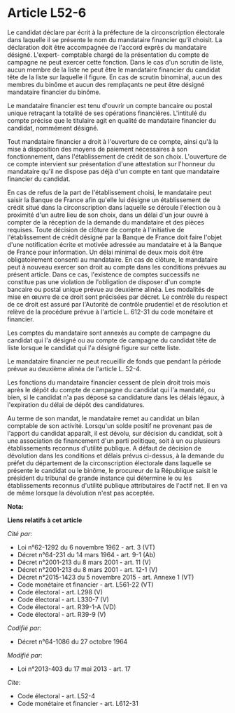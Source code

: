 # Article L52-6

Le candidat déclare par écrit à la préfecture de la circonscription électorale dans laquelle il se présente le nom du
mandataire financier qu'il choisit. La déclaration doit être accompagnée de l'accord exprès du mandataire désigné. L'expert-
comptable chargé de la présentation du compte de campagne ne peut exercer cette fonction. Dans le cas d'un scrutin de liste,
aucun membre de la liste ne peut être le mandataire financier du candidat tête de la liste sur laquelle il figure. En cas de
scrutin binominal, aucun des membres du binôme et aucun des remplaçants ne peut être désigné mandataire financier du binôme.

Le mandataire financier est tenu d'ouvrir un compte bancaire ou postal unique retraçant la totalité de ses opérations
financières. L'intitulé du compte précise que le titulaire agit en qualité de mandataire financier du candidat, nommément
désigné.

Tout mandataire financier a droit à l'ouverture de ce compte, ainsi qu'à la mise à disposition des moyens de paiement
nécessaires à son fonctionnement, dans l'établissement de crédit de son choix. L'ouverture de ce compte intervient sur
présentation d'une attestation sur l'honneur du mandataire qu'il ne dispose pas déjà d'un compte en tant que mandataire
financier du candidat.

En cas de refus de la part de l'établissement choisi, le mandataire peut saisir la Banque de France afin qu'elle lui désigne
un établissement de crédit situé dans la circonscription dans laquelle se déroule l'élection ou à proximité d'un autre lieu
de son choix, dans un délai d'un jour ouvré à compter de la réception de la demande du mandataire et des pièces requises.
Toute décision de clôture de compte à l'initiative de l'établissement de crédit désigné par la Banque de France doit faire
l'objet d'une notification écrite et motivée adressée au mandataire et à la Banque de France pour information. Un délai
minimal de deux mois doit être obligatoirement consenti au mandataire. En cas de clôture, le mandataire peut à nouveau
exercer son droit au compte dans les conditions prévues au présent article. Dans ce cas, l'existence de comptes successifs ne
constitue pas une violation de l'obligation de disposer d'un compte bancaire ou postal unique prévue au deuxième alinéa. Les
modalités de mise en œuvre de ce droit sont précisées par décret. Le contrôle du respect de ce droit est assuré par
l'Autorité de contrôle prudentiel et de résolution et relève de la procédure prévue à l'article L. 612-31 du code monétaire
et financier.

Les comptes du mandataire sont annexés au compte de campagne du candidat qui l'a désigné ou au compte de campagne du candidat
tête de liste lorsque le candidat qui l'a désigné figure sur cette liste.

Le mandataire financier ne peut recueillir de fonds que pendant la période prévue au deuxième alinéa de l'article L. 52-4.

Les fonctions du mandataire financier cessent de plein droit trois mois après le dépôt du compte de campagne du candidat qui
l'a mandaté, ou bien, si le candidat n'a pas déposé sa candidature dans les délais légaux, à l'expiration du délai de dépôt
des candidatures.

Au terme de son mandat, le mandataire remet au candidat un bilan comptable de son activité. Lorsqu'un solde positif ne
provenant pas de l'apport du candidat apparaît, il est dévolu, sur décision du candidat, soit à une association de
financement d'un parti politique, soit à un ou plusieurs établissements reconnus d'utilité publique. A défaut de décision de
dévolution dans les conditions et délais prévus ci-dessus, à la demande du préfet du département de la circonscription
électorale dans laquelle se présente le candidat ou le binôme, le procureur de la République saisit le président du tribunal
de grande instance qui détermine le ou les établissements reconnus d'utilité publique attributaires de l'actif net. Il en va
de même lorsque la dévolution n'est pas acceptée.

**Nota:**



**Liens relatifs à cet article**

_Cité par_:

  - Loi n°62-1292 du 6 novembre 1962 - art. 3 (VT)
  - Décret n°64-231 du 14 mars 1964 - art. 9-1 (Ab)
  - Décret n°2001-213 du 8 mars 2001 - art. 11 (V)
  - Décret n°2001-213 du 8 mars 2001 - art. 12-1 (V)
  - Décret n°2015-1423 du 5 novembre 2015 - art. Annexe 1 (VT)
  - Code monétaire et financier - art. L561-22 (VT)
  - Code électoral - art. L298 (V)
  - Code électoral - art. L330-7 (V)
  - Code électoral - art. R39-1-A (VD)
  - Code électoral - art. R39-9 (V)

_Codifié par_:

  - Décret n°64-1086 du 27 octobre 1964

_Modifié par_:

  - Loi n°2013-403 du 17 mai 2013 - art. 17

_Cite_:

  - Code électoral - art. L52-4
  - Code monétaire et financier - art. L612-31
